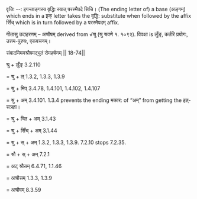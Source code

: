 

वृत्तिः --: इगन्ताङ्गस्य वृद्धिः स्यात् परस्मैपदे सिचि। (The ending letter of) a base (अङ्गम्) which ends in a इक् letter takes the वृद्धि: substitute when followed by the affix सिँच् which is in turn followed by a परस्मैपदम् affix.


गीतासु उदाहरणम् – अश्रौषम् derived from √श्रु (श्रु श्रवणे १. १०९२). विवक्षा is लुँङ्, कर्तरि प्रयोगः, उत्तम-पुरुषः, एकवचनम्।


संवादमिममश्रौषमद्भुतं रोमहर्षणम्‌ || 18-74||


श्रु + लुँङ् 3.2.110

= श्रु + ल् 1.3.2, 1.3.3, 1.3.9

= श्रु + मिप् 3.4.78, 1.4.101, 1.4.102, 1.4.107

= श्रु + अम् 3.4.101. 1.3.4 prevents the ending मकार: of “अम्” from getting the इत्-सञ्ज्ञा।

= श्रु + च्लि + अम् 3.1.43

= श्रु + सिँच् + अम् 3.1.44

= श्रु + स् + अम् 1.3.2, 1.3.3, 1.3.9. 7.2.10 stops 7.2.35.

= श्रौ + स् + अम् 7.2.1

= अट् श्रौसम् 6.4.71, 1.1.46

= अश्रौसम् 1.3.3, 1.3.9

= अश्रौषम् 8.3.59

